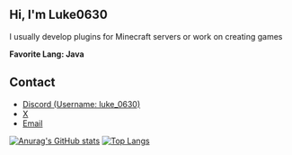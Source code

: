 ## Hi, I'm Luke0630
I usually develop plugins for Minecraft servers or work on creating games

**Favorite Lang: Java**

## Contact
* [Discord (Username: luke_0630)](https://discord.com/users/617377814575972362)
* [X](https://x.com/yukkuri_YukriA")
* [Email](<mailto:luke0630.contact@gmail.com>)

[![Anurag's GitHub stats](https://github-readme-stats.vercel.app/api?username=luke0630)](https://github.com/anuraghazra/github-readme-stats)
[![Top Langs](https://github-readme-stats.vercel.app/api/top-langs/?username=luke0630)](https://github.com/anuraghazra/github-readme-stats)
